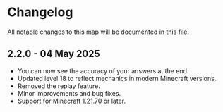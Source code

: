 # Changelog

All notable changes to this map will be documented in this file.

## 2.2.0 - 04 May 2025

- You can now see the accuracy of your answers at the end.
- Updated level 18 to reflect mechanics in modern Minecraft versions.
- Removed the replay feature.
- Minor improvements and bug fixes.
- Support for Minecraft 1.21.70 or later.
